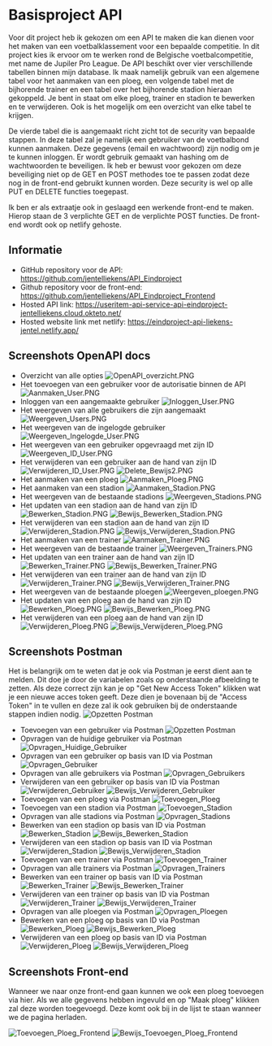 ﻿# Basisproject API
Voor dit project heb ik gekozen om een API te maken die kan dienen voor het maken van een voetbalklassement voor een bepaalde competitie.
In dit project kies ik ervoor om te werken rond de Belgische voetbalcompetitie, met name de Jupiler Pro League.
De API beschikt over vier verschillende tabellen binnen mijn database.
Ik maak namelijk gebruik van een algemene tabel voor het aanmaken van een ploeg, een volgende tabel met de bijhorende trainer en een tabel
over het bijhorende stadion hieraan gekoppeld. 
Je bent in staat om elke ploeg, trainer en stadion te bewerken en te verwijderen. Ook is het mogelijk om een overzicht van elke tabel te krijgen.

De vierde tabel die is aangemaakt richt zicht tot de security van bepaalde stappen.
In deze tabel zal je namelijk een gebruiker van de voetbalbond kunnen aanmaken. 
Deze gegevens (email en wachtwoord) zijn nodig om je te kunnen inloggen. 
Er wordt gebruik gemaakt van hashing om de wachtwoorden te beveiligen. 
Ik heb er bewust voor gekozen om deze beveiliging niet op de GET en POST methodes toe te passen zodat deze nog in de front-end gebruikt kunnen worden.
Deze security is wel op alle PUT en DELETE functies toegepast.

Ik ben er als extraatje ook in geslaagd een werkende front-end te maken.
Hierop staan de 3 verplichte GET en de verplichte POST functies. 
De front-end wordt ook op netlify gehoste.

## Informatie
* GitHub repository voor de API: https://github.com/jentelliekens/API_Eindproject
* Github repository voor de front-end: https://github.com/jentelliekens/API_Eindproject_Frontend 
* Hosted API link: https://useritem-api-service-api-eindproject-jentelliekens.cloud.okteto.net/
* Hosted website link met netlify: https://eindproject-api-liekens-jentel.netlify.app/

## Screenshots OpenAPI docs
* Overzicht van alle opties ![OpenAPI_overzicht.PNG](Afbeeldingen/Overzicht_OpenAPI.PNG)
* Het toevoegen van een gebruiker voor de autorisatie binnen de API ![Aanmaken_User.PNG](Afbeeldingen/Aanmaken_User.PNG)
* Inloggen van een aangemaakte gebruiker ![Inloggen_User.PNG](Afbeeldingen/Inloggen_User.PNG)
* Het weergeven van alle gebruikers die zijn aangemaakt ![Weergeven_Users.PNG](Afbeeldingen/Weergeven_Users.PNG)
* Het weergeven van de ingelogde gebruiker ![Weergeven_Ingelogde_User.PNG](Afbeeldingen/Weergeven_Ingelogde_User.PNG)
* Het weergeven van een gebruiker opgevraagd met zijn ID ![Weergeven_ID_User.PNG](Afbeeldingen/Weergeven_ID_User.PNG) 
* Het verwijderen van een gebruiker aan de hand van zijn ID ![Verwijderen_ID_User.PNG](Afbeeldingen/Verwijderen_ID_User.PNG)  ![Delete_Bewijs2.PNG](Afbeeldingen/Weergeven_ID2_User.PNG)
* Het aanmaken van een ploeg ![Aanmaken_Ploeg.PNG](Afbeeldingen/Aanmaken_Ploeg.PNG)
* Het aanmaken van een stadion ![Aanmaken_Stadion.PNG](Afbeeldingen/Aanmaken_Stadion.PNG)
* Het weergeven van de bestaande stadions ![Weergeven_Stadions.PNG](Afbeeldingen/Weergeven_Stadions.PNG)
* Het updaten van een stadion aan de hand van zijn ID ![Bewerken_Stadion.PNG](Afbeeldingen/Bewerken_Stadion.PNG)  ![Bewijs_Bewerken_Stadion.PNG](Afbeeldingen/Bewijs_Bewerken_Stadion.PNG)
* Het verwijderen van een stadion aan de hand van zijn ID ![Verwijderen_Stadion.PNG](Afbeeldingen/Verwijderen_Stadion.PNG)  ![Bewijs_Verwijderen_Stadion.PNG](Afbeeldingen/Bewijs_Verwijderen_Stadion.PNG)
* Het aanmaken van een trainer ![Aanmaken_Trainer.PNG](Afbeeldingen/Aanmaken_Trainer.PNG)
* Het weergeven van de bestaande trainer ![Weergeven_Trainers.PNG](Afbeeldingen/Weergeven_Trainers.PNG)
* Het updaten van een trainer aan de hand van zijn ID ![Bewerken_Trainer.PNG](Afbeeldingen/Bewerken_Trainer.PNG)  ![Bewijs_Bewerken_Trainer.PNG](Afbeeldingen/Bewijs_Bewerken_Trainer.PNG)
* Het verwijderen van een trainer aan de hand van zijn ID ![Verwijderen_Trainer.PNG](Afbeeldingen/Verwijderen_Trainer.PNG)  ![Bewijs_Verwijderen_Trainer.PNG](Afbeeldingen/Bewijs_Verwijderen_Trainer.PNG)
* Het weergeven van de bestaande ploegen ![Weergeven_ploegen.PNG](Afbeeldingen/Weergeven_Ploegen.PNG)
* Het updaten van een ploeg aan de hand van zijn ID ![Bewerken_Ploeg.PNG](Afbeeldingen/Bewerken_Ploeg.PNG)  ![Bewijs_Bewerken_Ploeg.PNG](Afbeeldingen/Bewijs_Bewerken_Pleog.PNG)
* Het verwijderen van een ploeg aan de hand van zijn ID ![Verwijderen_Ploeg.PNG](Afbeeldingen/Verwijderen_Ploeg.PNG)  ![Bewijs_Verwijderen_Ploeg.PNG](Afbeeldingen/Bewijs_Verwijderen_Ploeg.PNG)

## Screenshots Postman
Het is belangrijk om te weten dat je ook via Postman je eerst dient aan te melden. Dit doe je door de variabelen zoals op onderstaande afbeelding te zetten.
Als deze correct zijn kan je op "Get New Access Token" klikken wat je een nieuwe acces token geeft.
Deze dien je bovenaan bij de "Access Token" in te vullen en deze zal ik ook gebruiken bij de onderstaande stappen indien nodig. 
![Opzetten Postman](Afbeeldingen/Postman1.PNG)
* Toevoegen van een gebruiker via Postman ![Opzetten Postman](Afbeeldingen/Postman2.PNG)
* Opvragen van de huidige gebruiker via Postman ![Opvragen_Huidige_Gebruiker](Afbeeldingen/Postman3.PNG)
* Opvragen van een gebruiker op basis van ID via Postman ![Opvragen_Gebruiker](Afbeeldingen/Postman4.PNG)
* Opvragen van alle gebruikers via Postman ![Opvragen_Gebruikers](Afbeeldingen/Postman5.PNG)
* Verwijderen van een gebruiker op basis van ID via Postman ![Verwijderen_Gebruiker](Afbeeldingen/Postman6.PNG) ![Bewijs_Verwijderen_Gebruiker](Afbeeldingen/Postman7.PNG)
* Toevoegen van een ploeg via Postman ![Toevoegen_Ploeg](Afbeeldingen/Postman8.PNG)
* Toevoegen van een stadion via Postman ![Toevoegen_Stadion](Afbeeldingen/Postman9.PNG)
* Opvragen van alle stadions via Postman ![Opvragen_Stadions](Afbeeldingen/Postman10.PNG)
* Bewerken van een stadion op basis van ID via Postman ![Bewerken_Stadion](Afbeeldingen/Postman11.PNG) ![Bewijs_Bewerken_Stadion](Afbeeldingen/Postman12.PNG)
* Verwijderen van een stadion op basis van ID via Postman ![Verwijderen_Stadion](Afbeeldingen/Postman13.PNG) ![Bewijs_Verwijderen_Stadion](Afbeeldingen/Postman14.PNG)
* Toevoegen van een trainer via Postman ![Toevoegen_Trainer](Afbeeldingen/Postman15.PNG)
* Opvragen van alle trainers via Postman ![Opvragen_Trainers](Afbeeldingen/Postman16.PNG)
* Bewerken van een trainer op basis van ID via Postman ![Bewerken_Trainer](Afbeeldingen/Postman17.PNG) ![Bewijs_Bewerken_Trainer](Afbeeldingen/Postman18.PNG)
* Verwijderen van een trainer op basis van ID via Postman ![Verwijderen_Trainer](Afbeeldingen/Postman19.PNG) ![Bewijs_Verwijderen_Trainer](Afbeeldingen/Postman20.PNG)
* Opvragen van alle ploegen via Postman ![Opvragen_Ploegen](Afbeeldingen/Postman21.PNG)
* Bewerken van een ploeg op basis van ID via Postman ![Bewerken_Ploeg](Afbeeldingen/Postman22.PNG) ![Bewijs_Bewerken_Ploeg](Afbeeldingen/Postman23.PNG)
* Verwijderen van een ploeg op basis van ID via Postman ![Verwijderen_Ploeg](Afbeeldingen/Postman24.PNG) ![Bewijs_Verwijderen_Ploeg](Afbeeldingen/Postman25.PNG)

## Screenshots Front-end
Wanneer we naar onze front-end gaan kunnen we ook een ploeg toevoegen via hier. 
Als we alle gegevens hebben ingevuld en op "Maak ploeg" klikken zal deze worden toegevoegd.
Deze komt ook bij in de lijst te staan wanneer we de pagina herladen.

![Toevoegen_Ploeg_Frontend](Afbeeldingen/Toevoegen_Ploeg_Frontend.PNG) ![Bewijs_Toevoegen_Ploeg_Frontend](Afbeeldingen/Bewijs_Toevoegen_Ploeg_Frontend.PNG)
